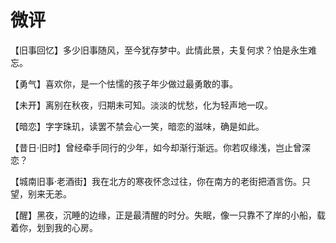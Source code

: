 # 微评

【旧事回忆】多少旧事随风，至今犹存梦中。此情此景，夫复何求？怕是永生难忘。 

【勇气】喜欢你，是一个怯懦的孩子年少做过最勇敢的事。 

【未开】离别在秋夜，归期未可知。淡淡的忧愁，化为轻声地一叹。 

【暗恋】字字珠玑，读罢不禁会心一笑，暗恋的滋味，确是如此。 

【昔日·旧时】曾经牵手同行的少年，如今却渐行渐远。你若叹缘浅，岂止曾深恋？ 

【城南旧事·老酒街】我在北方的寒夜怀念过往，你在南方的老街把酒言伤。只望，别来无恙。 

【醒】黑夜，沉睡的边缘，正是最清醒的时分。失眠，像一只靠不了岸的小船，载着你，划到我的心房。
